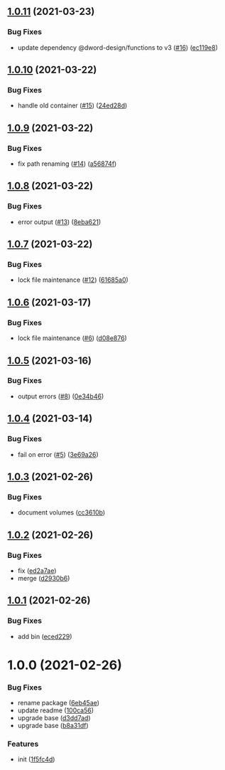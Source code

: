 ## [1.0.11](https://github.com/dword-design/docker-multirun/compare/v1.0.10...v1.0.11) (2021-03-23)


### Bug Fixes

* update dependency @dword-design/functions to v3 ([#16](https://github.com/dword-design/docker-multirun/issues/16)) ([ec119e8](https://github.com/dword-design/docker-multirun/commit/ec119e8918d639758ac955beff34afd21ab96e05))

## [1.0.10](https://github.com/dword-design/docker-multirun/compare/v1.0.9...v1.0.10) (2021-03-22)


### Bug Fixes

* handle old container ([#15](https://github.com/dword-design/docker-multirun/issues/15)) ([24ed28d](https://github.com/dword-design/docker-multirun/commit/24ed28d268a957f76895a59d27d075578b0ea37e))

## [1.0.9](https://github.com/dword-design/docker-multirun/compare/v1.0.8...v1.0.9) (2021-03-22)


### Bug Fixes

* fix path renaming ([#14](https://github.com/dword-design/docker-multirun/issues/14)) ([a56874f](https://github.com/dword-design/docker-multirun/commit/a56874f1a05426cbc8d3a517e78ab9019ebdede2))

## [1.0.8](https://github.com/dword-design/docker-multirun/compare/v1.0.7...v1.0.8) (2021-03-22)


### Bug Fixes

* error output ([#13](https://github.com/dword-design/docker-multirun/issues/13)) ([8eba621](https://github.com/dword-design/docker-multirun/commit/8eba6212edad11689d20fb58b968e45eefa793e5))

## [1.0.7](https://github.com/dword-design/docker-multirun/compare/v1.0.6...v1.0.7) (2021-03-22)


### Bug Fixes

* lock file maintenance ([#12](https://github.com/dword-design/docker-multirun/issues/12)) ([61685a0](https://github.com/dword-design/docker-multirun/commit/61685a00f4d2f28a56359c36e73497186ecfa422))

## [1.0.6](https://github.com/dword-design/docker-multirun/compare/v1.0.5...v1.0.6) (2021-03-17)


### Bug Fixes

* lock file maintenance ([#6](https://github.com/dword-design/docker-multirun/issues/6)) ([d08e876](https://github.com/dword-design/docker-multirun/commit/d08e87631ba0e22d3078cd969645d7156e89766a))

## [1.0.5](https://github.com/dword-design/docker-multirun/compare/v1.0.4...v1.0.5) (2021-03-16)


### Bug Fixes

* output errors ([#8](https://github.com/dword-design/docker-multirun/issues/8)) ([0e34b46](https://github.com/dword-design/docker-multirun/commit/0e34b46cf0c51475ddba077a4d227497fa2ea0e1))

## [1.0.4](https://github.com/dword-design/docker-multirun/compare/v1.0.3...v1.0.4) (2021-03-14)


### Bug Fixes

* fail on error ([#5](https://github.com/dword-design/docker-multirun/issues/5)) ([3e69a26](https://github.com/dword-design/docker-multirun/commit/3e69a2615f8409b3abdca48ae935bf584fe7cd59))

## [1.0.3](https://github.com/dword-design/docker-multirun/compare/v1.0.2...v1.0.3) (2021-02-26)


### Bug Fixes

* document volumes ([cc3610b](https://github.com/dword-design/docker-multirun/commit/cc3610be12ca80c067351027781cd9ad2aca3e74))

## [1.0.2](https://github.com/dword-design/docker-multirun/compare/v1.0.1...v1.0.2) (2021-02-26)


### Bug Fixes

* fix ([ed2a7ae](https://github.com/dword-design/docker-multirun/commit/ed2a7ae0c58e6fa2c7d2271ff759dbce1e980629))
* merge ([d2930b6](https://github.com/dword-design/docker-multirun/commit/d2930b6c7dd607b9a180d694da2208a6e232e4b6))

## [1.0.1](https://github.com/dword-design/docker-multirun/compare/v1.0.0...v1.0.1) (2021-02-26)


### Bug Fixes

* add bin ([eced229](https://github.com/dword-design/docker-multirun/commit/eced2299b452a541a63d8fb9a3b102abcb361570))

# 1.0.0 (2021-02-26)


### Bug Fixes

* rename package ([6eb45ae](https://github.com/dword-design/docker-multirun/commit/6eb45ae1e4377dde1c74fec05cd1f80fd1d70d7f))
* update readme ([100ca56](https://github.com/dword-design/docker-multirun/commit/100ca569105e06a92ae3243ba21980b959dd5113))
* upgrade base ([d3dd7ad](https://github.com/dword-design/docker-multirun/commit/d3dd7ad3718bbc63feb8567003b81ddcc8864cf2))
* upgrade base ([b8a31df](https://github.com/dword-design/docker-multirun/commit/b8a31dfb59e9ea4fb8c22f99c7d2603800340dda))


### Features

* init ([1f5fc4d](https://github.com/dword-design/docker-multirun/commit/1f5fc4de01b5a22dd9bb39b6339a8da2079f441d))
